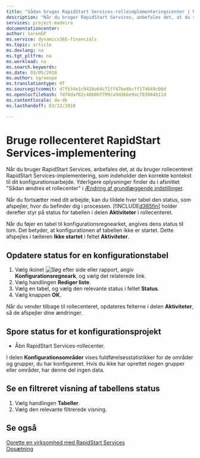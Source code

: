 ```yaml
---
title: "Sådan bruges RapidStart Services-rolleimplementeringscenter | Microsoft Docs"
description: "Når du bruger RapidStart Services, anbefales det, at du sporer dit arbejde og bruger RapidStart Services-rolleimplementeringscenter, som indeholder den korrekte kontekst til dit konfigurationsarbejde."
services: project-madeira
documentationcenter: 
author: SorenGP
ms.service: dynamics365-financials
ms.topic: article
ms.devlang: na
ms.tgt_pltfrm: na
ms.workload: na
ms.search.keywords: 
ms.date: 03/05/2018
ms.author: sgroespe
ms.translationtype: HT
ms.sourcegitcommit: d7fb34e1c9428a64c71ff47be8bcff174649c00d
ms.openlocfilehash: 7d76daf62c46b0b7799ca9dd6be9acf83084b11d
ms.contentlocale: da-dk
ms.lasthandoff: 03/22/2018

---
```

# <a name="use-the-rapidstart-services-implementer-role-center"></a>Bruge rollecenteret RapidStart Services-implementering
Når du bruger RapidStart Services, anbefales det, at du bruger rollecenteret RapidStart Services-implementering, som indeholder den korrekte kontekst til dit konfigurationsarbejde. Yderligere oplysninger finder du i afsnittet "Sådan ændres et rollecenter" i [Ændring af grundlæggende indstillinger](ui-change-basic-settings.md).

Når du fortsætter med dit arbejde, kan du tildele hver tabel den status, som afspejler, hvor du befinder dig i processen. [!INCLUDE[d365fin](includes/d365fin_md.md)] holder derefter styr på status for tabellen i delen **Aktiviteter** i rollecenteret.  

Når du føjer en tabel til konfigurationsregnearket, angives dens status til tom. Det betyder, at konfigurationen af tabellen ikke er startet. Dette afspejles i tælleren **Ikke startet** i feltet **Aktiviteter**.  

## <a name="to-update-the-status-of-a-configuration-table"></a>Opdatere status for en konfigurationstabel  
1.  Vælg ikonet ![Søg efter side eller rapport](media/ui-search/search_small.png "Ikonet Søg efter side eller rapport"), angiv **Konfigurationsregneark**, og vælg det relaterede link.  
2.  Vælg handlingen **Rediger liste**.  
3.  Vælg en tabel, og vælg den relevante status i feltet **Status**.  
4.  Vælg knappen **OK**.  

Når du vender tilbage til rollecenteret, opdateres felterne i delen **Aktiviteter**, så de afspejler dine ændringer.  

## <a name="to-track-the-status-of-a-configuration-project"></a>Spore status for et konfigurationsprojekt  
- Åbn RapidStart Services-rollecenter.  

I delen **Konfigurationsområder** vises fuldførelsesstatistikker for de områder og grupper, du har konfigureret. Hvis du ikke har oprettet nogen grupper eller områder, har denne del ingen data.  

## <a name="to-see-a-filtered-view-of-table-status"></a>Se en filtreret visning af tabellens status  
1. Vælg handlingen **Tabeller**.  
2. Vælg den relevante filtrerede visning.  

## <a name="see-also"></a>Se også  
[Oprette en virksomhed med RapidStart Services](admin-set-up-a-company-with-rapidstart.md)  
[Opsætning](admin-setup-and-administration.md)

